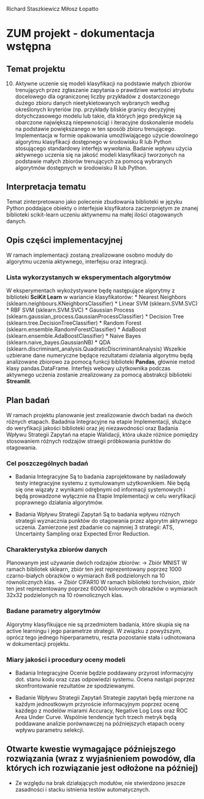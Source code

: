 Richard Staszkiewicz
Miłosz Łopatto

# ZUM projekt - dokumentacja wstępna

## Temat projektu
10. Aktywne uczenie się modeli klasyfikacji na podstawie małych zbiorów trenujących przez zgłaszanie zapytania o prawdziwe wartości atrybutu docelowego dla ograniczonej liczby przykładów z dostarczonego dużego zbioru danych nieetykietowanych wybranych według określonych kryteriów (np. przykłady bliskie granicy decyzyjnej dotychczasowego modelu lub takie, dla których jego predykcje są obarczone największą niepewnością) i iteracyjne doskonalenie modelu na podstawie powiększanego w ten sposób zbioru trenującego. Implementacja w formie opakowania umożliwiającego użycie dowolnego algorytmu klasyfikacji dostępnego w środowisku R lub Python stosującego standardowy interfejs wywołania. Badanie wpływu użycia aktywnego uczenia się na jakość modeli klasyfikacji tworzonych na podstawie małych zbiorów trenujących za pomocą wybranych algorytmów dostępnych w środowisku R lub Python.

## Interpretacja tematu
Temat zinterpretowano jako polecenie zbudowania biblioteki w języku Python poddające obiekty o interfejsie klsyfikatora zaczerpniętym ze znanej biblioteki scikit-learn uczeniu aktywnemu na małej ilości otagowanych danych.

## Opis części implementacyjnej
W ramach implementacji zostaną zrealizowane osobno moduły do algorytmu uczenia aktywnego, interfejsu oraz integracji.

### Lista wykorzystanych w eksperymentach algorytmów
<!---
(https://scikit-learn.org/stable/auto_examples/classification/plot_classifier_comparison.html)
--->
W eksperymentach wykożystywane będę następujące algorytmy z biblioteki **SciKit Learn** w wariancie klasyfikatorów:
    * Nearest Neighbors (sklearn.neighbours.KNeighborsClassifier)
    * Linear SVM (sklearn.SVM.SVC)
    * RBF SVM (sklearn.SVM.SVC)
    * Gaussian Process (sklearn.gaussian_process.GaussianProcessClassifier)
    * Decision Tree (sklearn.tree.DecisionTreeClassifier)
    * Random Forest (sklearn.ensemble.RandomForestClassifier)
    * AdaBoost (sklearn.ensemble.AdaBoostClassifier)
    * Naive Bayes (sklearn.naive_bayes.GaussianNB)
    * QDA (sklearn.discriminant_analysis.QuadraticDiscriminantAnalysis)
Wszelkie uzbierane dane numeryczne będące rezultatami działania algorytmu będą analizowane zbiorowo za pomocą funkcji biblioteki **Pandas**, głównie metod klasy pandas.DataFrame.
Interfejs webowy użytkownika podczas aktywnego uczenia zostanie zrealizowany za pomocą abstrakcji biblioteki **Streamlit**.

## Plan badań
W ramach projektu planowanie jest zrealizowanie dwóch badań na dwóch różnych etapach. Badadnia Integracyjne na etapie Implementacji, służące do weryfikacji jakości biblioteki oraz jej niezawodności oraz Badania Wpływu Strategii Zapytań na etapie Walidacji, która ukaże różnice pomiędzy stosowaniem różnych rodzajów straegii próbkowania punktów do otagowania.

### Cel poszczególnych badań
* Badania Integracyjne
Są to badania zaprojektowane by naśladowały testy integracyjne systemu z symulowanym użytkownikiem. Nie będą się one wiązały z wynikami odrębnymi od informacji systemowych i będą prowadzone wyłącznie na Etapie Implementacji w celu weryfikacji poprawnego działania algorytmów.

* Badania Wpływu Strategii Zapytań
Są to badania wpływu różnych strategii wyznacznia punktów do otagowania przez algorytm aktywnego uczenia. Zamierzone jest zbadanie co najmniej 3 strategii: ATS, Uncertainty Sampling oraz Expected Error Reduction.

### Charakterystyka zbiorów danych
Planowanym jest używanie dwóch rodzajów zbiorów:
-> Zbiór MNIST
W ramach bibliotek sklearn, zbiór ten jest reprezentowany poprzez 1000 czarno-białych obrazków o wymiarach 8x8 podzielonych na 10 równolicznych klas.
-> Zbiór CIFAR10
W ramach biblioteki torchvision, zbiór ten jest reprezentowany poprzez 60000 kolorowych obrazków o wymiarach 32x32 podzielonych na 10 równolicznych klas.

### Badane parametry algorytmów
Algorytmy klasyfikujące nie są przedmiotem badania, które skupia się na active learningu i jego parametrze strategii. W związku z powyższym, oprócz tego jednego hiperparametru, reszta pozostanie stała i udnotowana w dokumentacji projektu.

### Miary jakości i procedury oceny modeli
* Badania Integracyjne
Ocenie będzie poddawany przyrost informacyjny dot. stanu kodu oraz czas odpowiedzi systemu. Ocena nastąpi poprzez skonfrontowanie rezultatów ze spodziewanymi.


* Badanie Wpływu Strategii Zapytań
Strategie zapytań będą mierzone na każdym jednostkowym przyroście informacyjnym poprzez ocenę każdego z modelów miarami Accuracy, Negative Log Loss oraz ROC Area Under Curve. Wspólnie tendencje tych trzech metryk będą poddawane analizie porównawczej na późniejszych etapach oceny wpływu parametru selekcji.

## Otwarte kwestie wymagające późniejszego rozwiązania (wraz z wyjaśnieniem powodów, dla których ich rozwiązanie jest odłożone na później)
* Ze względu na brak działających modułów, nie stwierdzono jeszcze zasadności i stacku istnienia testów automatycznych.
